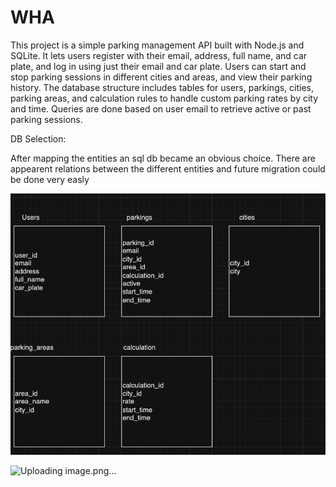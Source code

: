 # WHA

This project is a simple parking management API built with Node.js and SQLite. It lets users register with their email, address, full name, and car plate, and log in using just their email and car plate. Users can start and stop parking sessions in different cities and areas, and view their parking history. The database structure includes tables for users, parkings, cities, parking areas, and calculation rules to handle custom parking rates by city and time. Queries are done based on user email to retrieve active or past parking sessions.

DB Selection:

After mapping the entities an sql db became an obvious choice.
There are appearent relations between the different entities and future migration could be done very easly

![Tables](image.png)


![Uploading image.png…]()


